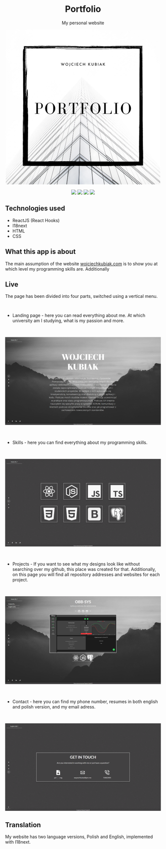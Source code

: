 <h1 align="center">Portfolio</h1>
<p align="center">My personal website</p>
<p align="center">
  <img src="https://github.com/wojciechkubiak/my-site/blob/master/MySite.png"/>
</p>

<p align="center">
  <img src="https://img.shields.io/badge/Made%20by-wojciechkubiak-blue"/>
  <img src="https://img.shields.io/website?url=https%3A%2F%2Fwojciechkubiak.com"/>
  <img src="https://img.shields.io/netlify/d192f684-c78b-4c8f-ad71-692827ce7e3a"/>
  <img src="https://img.shields.io/badge/react-16.13.1-informational"/>
</p>

## Technologies used
* ReactJS (React Hooks)
* I18next
* HTML
* CSS 

## What this app is about
The main assumption of the website [wojciechkubiak.com](https://wojciechkubiak.com) is to show you at which level my programming skills are. Additionally

## Live

<p>The page has been divided into four parts, switched using a vertical menu.</p>
<br />

* Landing page - here you can read everything about me. At which university am I studying, what is my passion and more.

<br />

<p align="center">
 <img src="https://github.com/wojciechkubiak/my-site/blob/master/landing.png?raw=true"/>
</p>

<br />

* Skills - here you can find everything about my programming skills.

<br />

<p align="center">
  <img src="https://github.com/wojciechkubiak/my-site/blob/master/skills.png?raw=true"/>
</p>
<br />

* Projects - If you want to see what my designs look like without searching over my github, this place was created for that. 
Additionally, on this page you will find all repository addresses and websites for each project.

<br />

<p align="center">
 <img src="https://github.com/wojciechkubiak/my-site/blob/master/projects.png?raw=true"/>
</p>

<br />

* Contact - here you can find my phone number, resumes in both english and polish version, and my email adress.

<br />

<p align="center">
 <img src="https://github.com/wojciechkubiak/my-site/blob/master/contact.png?raw=true"/>
</p>

## Translation

My website has two language versions, Polish and English, implemented with I18next.
